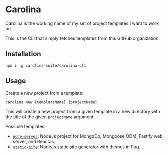 
# Carolina #

Carolina is the working name of my set of project templates I want to
work on.

This is the CLI that simply fetches templates from this GitHub organization.

## Installation #

`npm i -g carolina-suite/carolina-cli`

## Usage #

Create a new project from a template:

`carolina new {templateName} {projectName}`

This will create a new project from a given template in a new directory with
the title of the given `projectName` argument.

Possible templates:

* [`node-server`](https://github.com/carolina-suite/node-server-start): NodeJs project for MongoDb, Mongoose ODM, Fastify web server, and ReactJs.
* [`static-site`](https://github.com/carolina-suite/node-static-site): NodeJs static site generator with themes in Pug.
